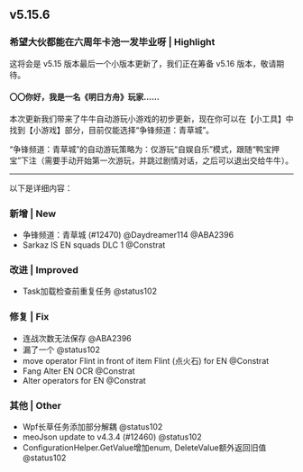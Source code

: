 ## v5.15.6

### 希望大伙都能在六周年卡池一发毕业呀 | Highlight

这将会是 v5.15 版本最后一个小版本更新了，我们正在筹备 v5.16 版本，敬请期待。

#### 〇〇你好，我是一名《明日方舟》玩家……

本次更新我们带来了牛牛自动游玩小游戏的初步更新，现在你可以在【小工具】中找到【小游戏】部分，目前仅能选择“争锋频道：青草城”。

“争锋频道：青草城”的自动游玩策略为：仅游玩“自娱自乐”模式，跟随“鸭宝押宝”下注（需要手动开始第一次游玩，并跳过剧情对话，之后可以退出交给牛牛）。

----

以下是详细内容：

### 新增 | New

* 争锋频道：青草城 (#12470) @Daydreamer114 @ABA2396
* Sarkaz IS EN squads DLC 1 @Constrat

### 改进 | Improved

* Task加载检查前重复任务 @status102

### 修复 | Fix

* 连战次数无法保存 @ABA2396
* 漏了一个 @status102
* move operator Flint in front of item Flint (点火石) for EN @Constrat
* Fang Alter EN OCR @Constrat
* Alter operators for EN @Constrat

### 其他 | Other

* Wpf长草任务添加部分解耦 @status102
* meoJson update to v4.3.4 (#12460) @status102
* ConfigurationHelper.GetValue增加enum, DeleteValue额外返回旧值 @status102
